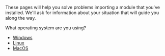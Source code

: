 These pages will help you solve problems importing a module that you've
installed.  We'll ask for information about your situation that will guide you
along the way.

What operating system are you using?



- [Windows](cant-import2_osw.md)
- [Linux](cant-import2_osl.md)
- [MacOS](cant-import2_osm.md)
